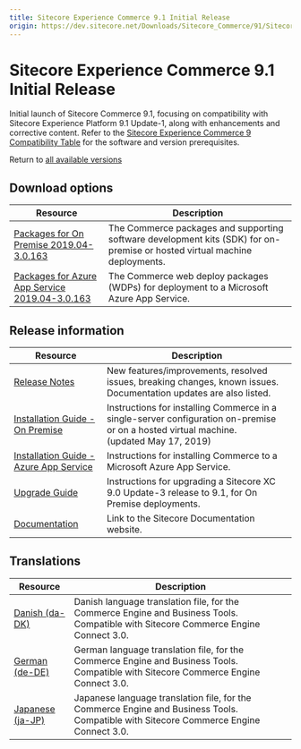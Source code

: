 ```yaml
---
title: Sitecore Experience Commerce 9.1 Initial Release
origin: https://dev.sitecore.net/Downloads/Sitecore_Commerce/91/Sitecore_Experience_Commerce_91_Initial_Release.aspx
---
```


# Sitecore Experience Commerce 9.1 Initial Release

Initial launch of Sitecore Commerce 9.1, focusing on compatibility with Sitecore Experience Platform 9.1 Update-1, along with enhancements and corrective content. Refer to the [Sitecore Experience Commerce 9 Compatibility Table](https://kb.sitecore.net/articles/804595) for the software and version prerequisites.

Return to [all available versions](/Downloads/Sitecore_Commerce)

## Download options

 | Resource | Description |
 | --- | --- |
 | [Packages for On Premise 2019.04-3.0.163](https://sitecoredev.azureedge.net/~/media/EF8EE376257142B4BDFAFF7EB1E1CA3E.ashx?date=20190412T203622) | The Commerce packages and supporting software development kits (SDK) for on-premise or hosted virtual machine deployments. |
 | [Packages for Azure App Service 2019.04-3.0.163](https://sitecoredev.azureedge.net/~/media/055CB832EEF44227A1A9EE237B36BCC5.ashx?date=20190412T220340) | The Commerce web deploy packages (WDPs) for deployment to a Microsoft Azure App Service. |

## Release information

 | Resource | Description |
 | --- | --- |
 | [Release Notes](/downloads/Sitecore%20Commerce/91/Sitecore%20Experience%20Commerce%2091%20Initial%20Release/Release%20Notes) | New features/improvements, resolved issues, breaking changes, known issues. Documentation updates are also listed. |
 | [Installation Guide - On Premise](https://sitecoredev.azureedge.net/~/media/B49FEEF7199A4F3E981AAECE805556B2.ashx?date=20200507T123306) | Instructions for installing Commerce in a single-server configuration on-premise or on a hosted virtual machine.  <br />(updated May 17, 2019) |
 | [Installation Guide - Azure App Service](https://sitecoredev.azureedge.net/~/media/177DD8DAB69044EDAE6D057CEA6D7BD2.ashx?date=20200507T124001) | Instructions for installing Commerce to a Microsoft Azure App Service. |
 | [Upgrade Guide](https://sitecoredev.azureedge.net/~/media/1844360FA4B54F0E96BA28C06B6D4A22.ashx?date=20200507T124306) | Instructions for upgrading a Sitecore XC 9.0 Update-3 release to 9.1, for On Premise deployments. |
 | [Documentation](https://doc.sitecore.com) | Link to the Sitecore Documentation website. |

## Translations

 | Resource | Description |
 | --- | --- |
 | [Danish (da-DK)](https://sitecoredev.azureedge.net/~/media/2F4B6A56D8D84EE5904019C4850B3DE8.ashx?date=20190516T155124) | Danish language translation file, for the Commerce Engine and Business Tools. Compatible with Sitecore Commerce Engine Connect 3.0. |
 | [German (de-DE)](https://sitecoredev.azureedge.net/~/media/243620B8A7E34577AF367A06D2B2B9EC.ashx?date=20190516T155124) | German language translation file, for the Commerce Engine and Business Tools. Compatible with Sitecore Commerce Engine Connect 3.0. |
 | [Japanese (ja-JP)](https://sitecoredev.azureedge.net/~/media/C89C341B44EB41CD917AC4B6FE1AA231.ashx?date=20190516T155124) | Japanese language translation file, for the Commerce Engine and Business Tools. Compatible with Sitecore Commerce Engine Connect 3.0. |
